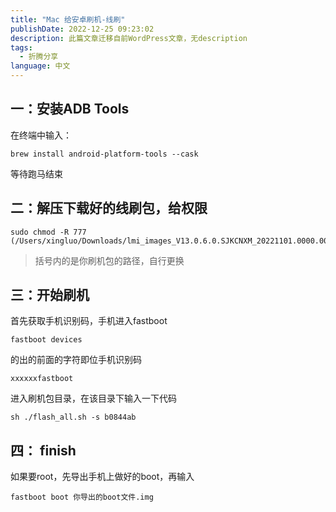 ```yaml
---
title: "Mac 给安卓刷机-线刷"
publishDate: 2022-12-25 09:23:02 
description: 此篇文章迁移自前WordPress文章，无description
tags:
  - 折腾分享
language: 中文
---
```


## 一：安装ADB Tools

在终端中输入：

```
brew install android-platform-tools --cask
```

等待跑马结束

## 二：解压下载好的线刷包，给权限

```
sudo chmod -R 777 (/Users/xingluo/Downloads/lmi_images_V13.0.6.0.SJKCNXM_20221101.0000.00_12.0_cn_chinatelecom)
```

> 括号内的是你刷机包的路径，自行更换

## 三：开始刷机

首先获取手机识别码，手机进入fastboot

```
fastboot devices
```

的出的前面的字符即位手机识别码

```
xxxxxxfastboot
```

进入刷机包目录，在该目录下输入一下代码

```
sh ./flash_all.sh -s b0844ab
```

## 四： finish

如果要root，先导出手机上做好的boot，再输入

```
fastboot boot 你导出的boot文件.img
```
